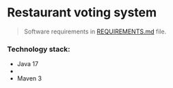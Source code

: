 # Restaurant voting system #
>
> Software requirements in <a href="description.md">REQUIREMENTS.md</a> file.

### Technology stack:
* Java 17
* 
* Maven 3
